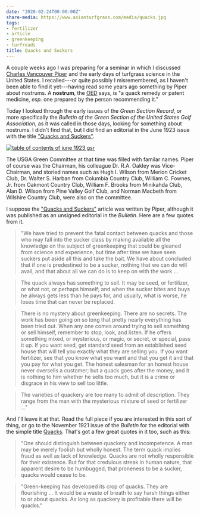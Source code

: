 ```yaml
---
date: "2020-02-24T00:00:00Z"
share-media: https://www.asianturfgrass.com/media/quacks.jpg
tags:
- fertilizer
- article
- greenkeeping
- turfreads
title: Quacks and Suckers
---
```


A couple weeks ago I was preparing for a seminar in which I discussed [Charles Vancouver Piper](http://gsrpdf.lib.msu.edu/ticpdf.py?file=/2000s/2006/060317.pdf) and the early days of turfgrass science in the United States. I recalled---or quite possibly I misremembered, as I haven't been able to find it yet---having read some years ago something by Piper about nostrums. A **nostrum**, the [OED](https://www.oed.com/) says, is "a quack remedy or patent medicine, *esp.* one prepared by the person recommending it."

Today I looked through the early issues of the *Green Section Record*, or more specifically the *Bulletin of the Green Section of the United States Golf Association*, as it was called in those days, looking for something about nostrums. I didn't find that, but I did find an editorial in the June 1923 issue with the title ["Quacks and Suckers"](https://gsr.lib.msu.edu/1920s/1923/2306158.pdf).

[![table of contents of june 1923 gsr](/media/quacks.jpg)](https://gsr.lib.msu.edu/1920s/1923/index.htm#June)

The USGA Green Committee at that time was filled with familar names. Piper of course was the Chairman, his colleague Dr. R.A. Oakley was Vice-Chairman, and storied names such as Hugh I. Wilson from Merion Cricket Club, Dr. Walter S. Harban from Columbia Country Club, William C. Fownes, Jr. from Oakmont Country Club, William F. Brooks from Minikahda Club, Alan D. Wilson from Pine Valley Golf Club, and Norman Macbeth from Wilshire Country Club, were also on the committee.

I suppose the ["Quacks and Suckers"](https://gsr.lib.msu.edu/1920s/1923/2306158.pdf) article was written by Piper, although it was published as an unsigned editorial in the *Bulletin*. Here are a few quotes from it.

> "We have tried to prevent the fatal contact between quacks and those who may fall into the sucker class by making available all the knowledge on the subject of greenkeeping that could be gleaned from science and experience, but time after time we have seen suckers put aside all this and take the bait. We have about concluded that if one is predestined to be a sucker, nothing that we can do will avail, and that about all we can do is to keep on with the work ...

> The quack always has something to sell. It may be seed, or fertilizer, or what not, or perhaps himself; and when the sucker bites and buys he always gets less than he pays for, and usually, what is worse, he loses time that can never be replaced.

> There is no mystery about greenkeeping. There are no secrets. The work has been going on so long that pretty nearly everything has been tried out. When any one comes around trying to sell something or sell himself, remember to stop, look, and listen. If he offers something mixed, or mysterious, or magic, or secret, or special, pass it up. If you want seed, get standard seed from an established seed house that will tell you exactly what they are selling you. If you want fertilizer, see that you know what you want and that you get it and that you pay for what you get. The honest salesman for an honest house never oversells a customer; but a quack goes after the money, and it is nothing to him whether he sells too much, but it is a crime or disgrace in his view to sell too little.

> The varieties of quackery are too many to admit of description. They range from the man with the mysterious mixture of seed or fertilizer ..."

And I'll leave it at that. Read the full piece if you are interested in this sort of thing, or go to the November 1921 issue of the *Bulletin* for the editorial with the simple title [Quacks](http://gsrpdf.lib.msu.edu/ticpdf.py?file=/1920s/1921/2111218.pdf). That's got a few great quotes in it too, such as this:

> "One should distinguish between quackery and incompetence. A man may be merely foolish but wholly honest. The term quack implies fraud as well as lack of knowledge. Quacks are not wholly responsible for their existence. But for that credulous streak in human nature, that apparent desire to be humbugged, that proneness to be a sucker, quacks would cease to be.

> "Green-keeping has developed its crop of quacks. They are flourishing ... It would be a waste of breath to say harsh things either to or about quacks. As long as quackery is profitable there will be quacks."
